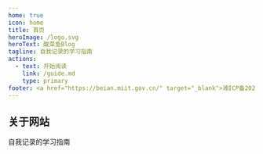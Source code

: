 ```yaml
---
home: true
icon: home
title: 首页
heroImage: /logo.svg
heroText: 酸菜鱼Blog
tagline: 自我记录的学习指南
actions:
  - text: 开始阅读
    link: /guide.md
    type: primary
footer: <a href="https://beian.miit.gov.cn/" target="_blank">湘ICP备2023009439号</a>
---
```


## 关于网站

自我记录的学习指南
